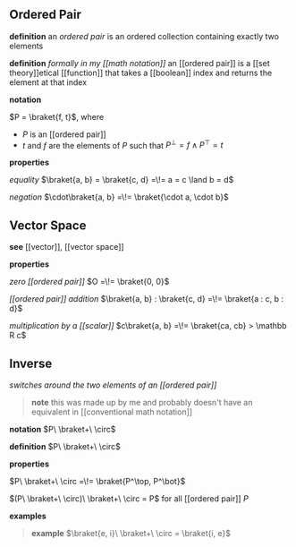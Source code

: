 ## Ordered Pair

**definition** an _ordered pair_ is an ordered collection containing exactly two elements

**definition** _formally in my [[math notation]]_ an [[ordered pair]] is a [[set theory]]etical [[function]] that takes a [[boolean]] index and returns the element at that index

**notation**

$P = \braket{f, t}$, where

- $P$ is an [[ordered pair]]
- $t$ and $f$ are the elements of $P$ such that $P^\bot = f \land P^\top = t$

**properties**

_equality_ $\braket{a, b} = \braket{c, d} =\!= a = c \land b = d$

_negation_ $\cdot\braket{a, b} =\!= \braket{\cdot a, \cdot b}$

## Vector Space

**see** [[vector]], [[vector space]]

**properties**

_zero [[ordered pair]]_ $O =\!= \braket{0, 0}$

_[[ordered pair]] addition_ $\braket{a, b} : \braket{c, d} =\!= \braket{a : c, b : d}$

_multiplication by a [[scalar]]_ $c\braket{a, b} =\!= \braket{ca, cb} > \mathbb R c$

## Inverse

_switches around the two elements of an [[ordered pair]]_

> **note** this was made up by me and probably doesn't have an equivalent in [[conventional math notation]]

**notation** $P\ \braket+\ \circ$

**definition** $P\ \braket+\ \circ$

**properties**

$P\ \braket+\ \circ =\!= \braket{P^\top, P^\bot}$

$(P\ \braket+\ \circ)\ \braket+\ \circ = P$ for all [[ordered pair]] $P$

**examples**

> **example** $\braket{e, i}\ \braket+\ \circ = \braket{i, e}$
